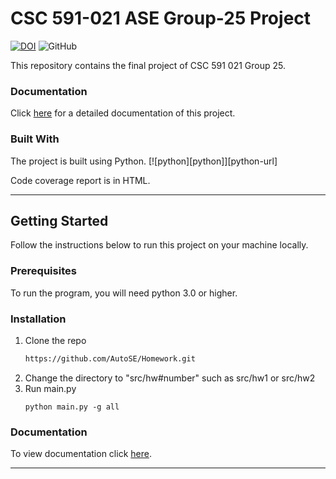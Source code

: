 # CSC 591-021 ASE Group-25 Project
[![DOI](https://zenodo.org/badge/629184365.svg)](https://zenodo.org/badge/latestdoi/629184365)
![GitHub](https://img.shields.io/github/license/AutoSE/Project)


This repository contains the final project of CSC 591 021 Group 25.

### Documentation
Click [here](https://autose.github.io/Homework/) for a detailed documentation of this project.

### Built With

The project is built using Python.
[![python][python]][python-url]

Code coverage report is in HTML. 
<hr />

## Getting Started

Follow the instructions below to run this project on your machine locally.

### Prerequisites

To run the program, you will need python 3.0 or higher.

### Installation
1. Clone the repo
   ```sh
   https://github.com/AutoSE/Homework.git
   ```
2. Change the directory to "src/hw#number" such as src/hw1 or src/hw2
3. Run main.py
   ```
   python main.py -g all
   ```
### Documentation
To view documentation click [here](https://autose.github.io/Homework/).

<hr />
